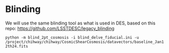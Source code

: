 # Blinding
We will use the same blinding tool as what is used in DES, based on this repo: https://github.com/LSSTDESC/legacy_blinding


``python -m blind_2pt_cosmosis -i blind_delve_fiducial.ini -u /project/chihway/chihway/CosmicShearCosmosis/datavectors/baseline_Jan12th24.fits``

